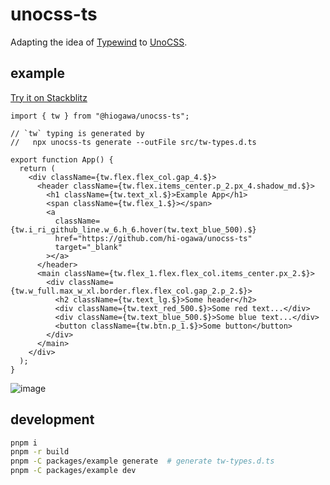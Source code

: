 # unocss-ts

Adapting the idea of [Typewind](https://github.com/Mokshit06/typewind) to [UnoCSS](https://github.com/unocss/unocss).

## example

[Try it on Stackblitz](TODO)

<!--

%template-input-start:example%

```tsx
{%shell cat packages/example/src/app.tsx %}
```

%template-input-end:example%

 -->

<!-- %template-output-start:example% -->

```tsx
import { tw } from "@hiogawa/unocss-ts";

// `tw` typing is generated by
//   npx unocss-ts generate --outFile src/tw-types.d.ts

export function App() {
  return (
    <div className={tw.flex.flex_col.gap_4.$}>
      <header className={tw.flex.items_center.p_2.px_4.shadow_md.$}>
        <h1 className={tw.text_xl.$}>Example App</h1>
        <span className={tw.flex_1.$}></span>
        <a
          className={tw.i_ri_github_line.w_6.h_6.hover(tw.text_blue_500).$}
          href="https://github.com/hi-ogawa/unocss-ts"
          target="_blank"
        ></a>
      </header>
      <main className={tw.flex_1.flex.flex_col.items_center.px_2.$}>
        <div className={tw.w_full.max_w_xl.border.flex.flex_col.gap_2.p_2.$}>
          <h2 className={tw.text_lg.$}>Some header</h2>
          <div className={tw.text_red_500.$}>Some red text...</div>
          <div className={tw.text_blue_500.$}>Some blue text...</div>
          <button className={tw.btn.p_1.$}>Some button</button>
        </div>
      </main>
    </div>
  );
}
```

<!-- %template-output-end:example% -->

![image](https://user-images.githubusercontent.com/4232207/215325254-6012680e-4f3a-4b11-834b-bf8c7eb055eb.png)

## development

```sh
pnpm i
pnpm -r build
pnpm -C packages/example generate  # generate tw-types.d.ts
pnpm -C packages/example dev
```
